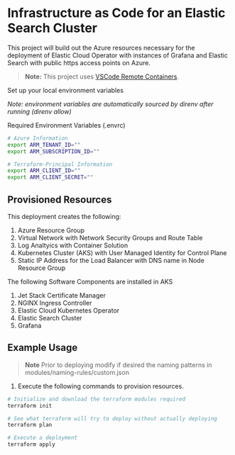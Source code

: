 # Infrastructure as Code for an Elastic Search Cluster

This project will build out the Azure resources necessary for the deployment of Elastic Cloud Operator with instances of Grafana and Elastic Search with public https access points on Azure.

> **Note:** This project uses [VSCode Remote Containers](https://code.visualstudio.com/docs/remote/containers).

Set up your local environment variables

*Note: environment variables are automatically sourced by direnv after running (direnv allow)*

Required Environment Variables (.envrc)
```bash
# Azure Information
export ARM_TENANT_ID=""
export ARM_SUBSCRIPTION_ID=""

# Terraform-Principal Information
export ARM_CLIENT_ID=""
export ARM_CLIENT_SECRET=""
```


## Provisioned Resources

This deployment creates the following:

1. Azure Resource Group
2. Virtual Network with Network Security Groups and Route Table
3. Log Analtyics with Container Solution
4. Kubernetes Cluster (AKS) with User Managed Identity for Control Plane
5. Static IP Address for the Load Balancer with DNS name in Node Resource Group

The following Software Components are installed in AKS

1. Jet Stack Certificate Manager
2. NGINX Ingress Controller
3. Elastic Cloud Kubernetes Operator
4. Elastic Search Cluster
5. Grafana


## Example Usage

> **Note** Prior to deploying modify if desired the naming patterns in modules/naming-rules/custom.json

1. Execute the following commands to provision resources.

```bash
# Initialize and download the terraform modules required
terraform init

# See what terraform will try to deploy without actually deploying
terraform plan

# Execute a deployment
terraform apply
```